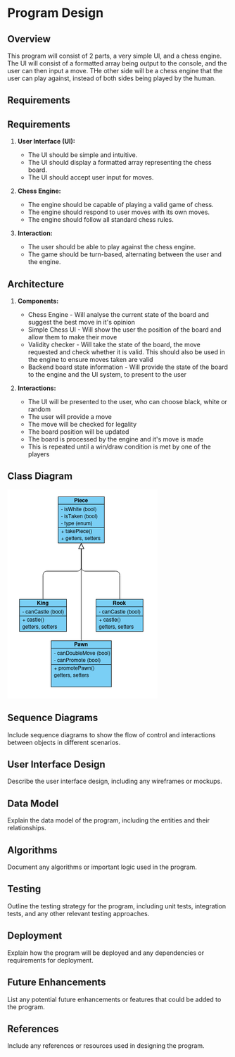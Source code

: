 # Program Design

## Overview

This program will consist of 2 parts, a very simple UI, and a chess engine. The UI will consist of a formatted array being output to the console, and the user can then input a move. THe other side will be a chess engine that the user can play against, instead of both sides being played by the human.

## Requirements

## Requirements

1. **User Interface (UI):**
    - The UI should be simple and intuitive.
    - The UI should display a formatted array representing the chess board.
    - The UI should accept user input for moves.

2. **Chess Engine:**
    - The engine should be capable of playing a valid game of chess.
    - The engine should respond to user moves with its own moves.
    - The engine should follow all standard chess rules.

3. **Interaction:**
    - The user should be able to play against the chess engine.
    - The game should be turn-based, alternating between the user and the engine.

## Architecture

1. **Components:**
    - Chess Engine - Will analyse the current state of the board and suggest the best move in it's opinion
    - Simple Chess UI - Will show the user the position of the board and allow them to make their move
    - Validity checker - Will take the state of the board, the move requested and check whether it is valid. This should also be used in the engine to ensure moves taken are valid
    - Backend board state information - Will provide the state of the board to the engine and the UI system, to present to the user

2. **Interactions:**
    - The UI will be presented to the user, who can choose black, white or random
    - The user will provide a move
    - The move will be checked for legality
    - The board position will be updated
    - The board is processed by the engine and it's move is made
    - This is repeated until a win/draw condition is met by one of the players 

## Class Diagram

![Class diagram for the pieces on the board. Standard pieces can use the main class, special pieces can use their particukar classes](assets/pieceClassDiagram.png)

## Sequence Diagrams

Include sequence diagrams to show the flow of control and interactions between objects in different scenarios.

## User Interface Design

Describe the user interface design, including any wireframes or mockups.

## Data Model

Explain the data model of the program, including the entities and their relationships.

## Algorithms

Document any algorithms or important logic used in the program.

## Testing

Outline the testing strategy for the program, including unit tests, integration tests, and any other relevant testing approaches.

## Deployment

Explain how the program will be deployed and any dependencies or requirements for deployment.

## Future Enhancements

List any potential future enhancements or features that could be added to the program.

## References

Include any references or resources used in designing the program.
